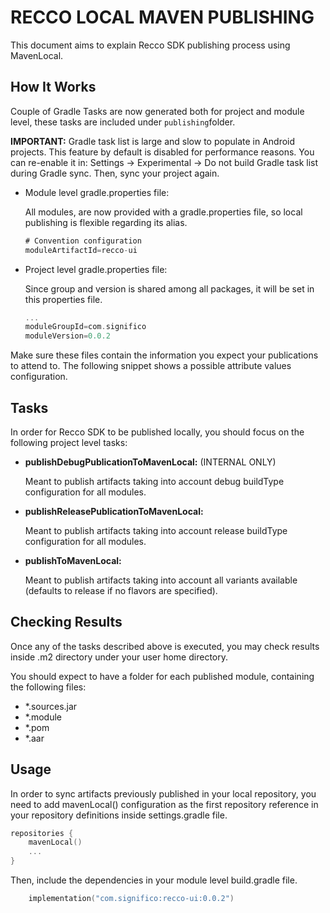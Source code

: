 # RECCO LOCAL MAVEN PUBLISHING

This document aims to explain Recco SDK publishing process using MavenLocal.

## How It Works

Couple of Gradle Tasks are now generated both for project and module level, these tasks are included under `publishing`folder.

**IMPORTANT:** Gradle task list is large and slow to populate in Android projects. This feature by default is disabled for performance reasons. You can re-enable it in: Settings -> Experimental -> Do not build Gradle task list during Gradle sync. Then, sync your project again.

- Module level gradle.properties file:
  
  All modules, are now provided with a gradle.properties file, so local publishing is flexible regarding its alias. 

  ```groovy
  # Convention configuration
  moduleArtifactId=recco-ui
  ```

- Project level gradle.properties file:

  Since group and version is shared among all packages, it will be set in this properties file.

  ```groovy
  ...
  moduleGroupId=com.significo
  moduleVersion=0.0.2
  ```

Make sure these files contain the information you expect your publications to attend to. The following snippet shows a possible attribute values configuration.

## Tasks

In order for Recco SDK to be published locally, you should focus on the following project level tasks:

- **publishDebugPublicationToMavenLocal:** (INTERNAL ONLY)

  Meant to publish artifacts taking into account debug buildType configuration for all modules.

- **publishReleasePublicationToMavenLocal:**

  Meant to publish artifacts taking into account release buildType configuration for all modules.

- **publishToMavenLocal:**

  Meant to publish artifacts taking into account all variants available (defaults to release if no flavors are specified).


## Checking Results

Once any of the tasks described above is executed, you may check results inside .m2 directory under your user home directory.

You should expect to have a folder for each published module, containing the following files:

- *.sources.jar
- *.module
- *.pom
- *.aar

## Usage

In order to sync artifacts previously published in your local repository, you need to add mavenLocal() configuration as the first repository reference in your repository definitions inside settings.gradle file.

```kotlin
repositories {
    mavenLocal()
    ...
}
```

Then, include the dependencies in your module level build.gradle file.

```kotlin
    implementation("com.significo:recco-ui:0.0.2")
```
